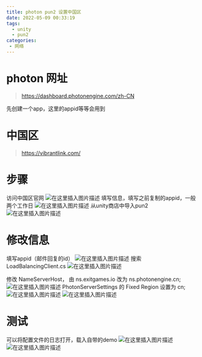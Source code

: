 ```yaml
---
title: photon pun2 设置中国区
date: 2022-05-09 00:33:19
tags: 
  - unity
  - pun2
categories:
 - 网络
---
```



# photon 网址
> https://dashboard.photonengine.com/zh-CN

先创建一个app，这里的appid等等会用到
# 中国区
> https://vibrantlink.com/

# 步骤
访问中国区官网
![在这里插入图片描述](https://img-blog.csdnimg.cn/b9f969e416a64e9cba78ddc29a1ff3e4.png)
填写信息，填写之前复制的appid，一般两个工作日
![在这里插入图片描述](https://img-blog.csdnimg.cn/2862745f18c14acab7f8e67e916e1ffb.png)
从unity商店中导入pun2
![在这里插入图片描述](https://img-blog.csdnimg.cn/4270a71d9e474ca7b277016cece51170.png)

# 修改信息
填写appid（邮件回复的id）
![在这里插入图片描述](https://img-blog.csdnimg.cn/2119ceeb2a5b4543a3b5ab276173e99b.png)
搜索LoadBalancingClient.cs
![在这里插入图片描述](https://img-blog.csdnimg.cn/5ba4e80917e543c5b05321a085cbdb56.png)

修改 NameServerHost， 由 ns.exitgames.io 改为 ns.photonengine.cn;
![在这里插入图片描述](https://img-blog.csdnimg.cn/e27dc1c9705d45d9a34acd2760142746.png)
 PhotonServerSettings 的 Fixed Region 设置为 cn;
![在这里插入图片描述](https://img-blog.csdnimg.cn/9242ecd02fd24b2a818ab96e4bfff7b5.png)
![在这里插入图片描述](https://img-blog.csdnimg.cn/43e2789663054234aafb4b814f22cdff.png)


# 测试
可以将配置文件的日志打开，载入自带的demo
![在这里插入图片描述](https://img-blog.csdnimg.cn/000c74a18cd846509213834b7a7672e4.png)
![在这里插入图片描述](https://img-blog.csdnimg.cn/3d791f6937474fc892adc2487cad7dca.png)

